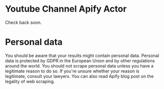 # Youtube Channel Apify Actor

Check back soon.


# Personal data
You should be aware that your results might contain personal data. Personal data is protected by GDPR in the European Union and by other regulations around the world. You should not scrape personal data unless you have a legitimate reason to do so. If you're unsure whether your reason is legitimate, consult your lawyers. You can also read Apify blog post on the legality of web scraping.
